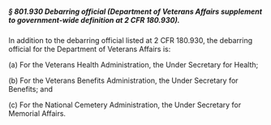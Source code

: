##### § 801.930 Debarring official (Department of Veterans Affairs supplement to government-wide definition at 2 CFR 180.930). #####

In addition to the debarring official listed at 2 CFR 180.930, the debarring official for the Department of Veterans Affairs is:

(a) For the Veterans Health Administration, the Under Secretary for Health;

(b) For the Veterans Benefits Administration, the Under Secretary for Benefits; and

(c) For the National Cemetery Administration, the Under Secretary for Memorial Affairs.